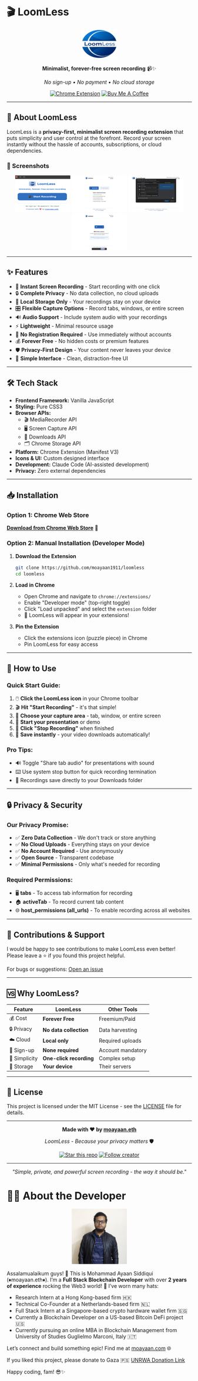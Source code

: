 # 🎬 LoomLess

<div align="center">

<img src="5.png" alt="LoomLess Logo" width="100" height="80">

**Minimalist, forever-free screen recording** 📹✨

_No sign-up • No payment • No cloud storage_

[![Chrome Extension](https://img.shields.io/badge/Chrome-Extension-blue?style=for-the-badge&logo=google-chrome)](https://chromewebstore.google.com/detail/loomless/hpblkhdjmbiokmnemdmccpppjeoddecj)
[![Buy Me A Coffee](https://img.shields.io/badge/Buy%20Me%20A%20Coffee-support%20my%20work-FFDD00?style=for-the-badge&logo=buy-me-a-coffee&logoColor=black)](https://coff.ee/moayaan.eth)

</div>

---

## 🚀 About LoomLess

LoomLess is a **privacy-first, minimalist screen recording extension** that puts simplicity and user control at the forefront. Record your screen instantly without the hassle of accounts, subscriptions, or cloud dependencies.

### 📸 Screenshots

<div align="center">
<img src="1.png" alt="Main Interface" width="150" height="100"> <img src="2.png" alt="Quick Start" width="150" height="100"> <img src="3.png" alt="Screen Selection" width="150" height="100"> <img src="4.png" alt="Recording Active" width="150" height="100">
</div>

---

## ✨ Features

- 🎥 **Instant Screen Recording** - Start recording with one click
- 🔒 **Complete Privacy** - No data collection, no cloud uploads
- 💾 **Local Storage Only** - Your recordings stay on your device
- 🎛️ **Flexible Capture Options** - Record tabs, windows, or entire screen
- 🔊 **Audio Support** - Include system audio with your recordings
- ⚡ **Lightweight** - Minimal resource usage
- 🚫 **No Registration Required** - Use immediately without accounts
- 💰 **Forever Free** - No hidden costs or premium features
- 🛡️ **Privacy-First Design** - Your content never leaves your device
- 📱 **Simple Interface** - Clean, distraction-free UI

---

## 🛠️ Tech Stack

- **Frontend Framework:** Vanilla JavaScript
- **Styling:** Pure CSS3
- **Browser APIs:**
  - 🎬 MediaRecorder API
  - 🖥️ Screen Capture API
  - 💾 Downloads API
  - 🗂️ Chrome Storage API
- **Platform:** Chrome Extension (Manifest V3)
- **Icons & UI:** Custom designed interface
- **Development:** Claude Code (AI-assisted development)
- **Privacy:** Zero external dependencies

---

## 📥 Installation

### Option 1: Chrome Web Store

[**Download from Chrome Web Store**](https://chromewebstore.google.com/detail/loomless/hpblkhdjmbiokmnemdmccpppjeoddecj) 🚀

### Option 2: Manual Installation (Developer Mode)

1. **Download the Extension**

   ```bash
   git clone https://github.com/moayaan1911/loomless
   cd loomless
   ```

2. **Load in Chrome**

   - Open Chrome and navigate to `chrome://extensions/`
   - Enable "Developer mode" (top-right toggle)
   - Click "Load unpacked" and select the `extension` folder
   - 🎉 LoomLess will appear in your extensions!

3. **Pin the Extension**
   - Click the extensions icon (puzzle piece) in Chrome
   - Pin LoomLess for easy access

---

## 🎯 How to Use

### Quick Start Guide:

1. 🖱️ **Click the LoomLess icon** in your Chrome toolbar
2. 🎬 **Hit "Start Recording"** - it's that simple!
3. 🎯 **Choose your capture area** - tab, window, or entire screen
4. 🎥 **Start your presentation** or demo
5. 🛑 **Click "Stop Recording"** when finished
6. 💾 **Save instantly** - your video downloads automatically!

### Pro Tips:

- 🔊 Toggle "Share tab audio" for presentations with sound
- ⌨️ Use system stop button for quick recording termination
- 📁 Recordings save directly to your Downloads folder

---

## 🔒 Privacy & Security

### Our Privacy Promise:

- ✅ **Zero Data Collection** - We don't track or store anything
- ✅ **No Cloud Uploads** - Everything stays on your device
- ✅ **No Account Required** - Use anonymously
- ✅ **Open Source** - Transparent codebase
- ✅ **Minimal Permissions** - Only what's needed for recording

### Required Permissions:

- 🖥️ **tabs** - To access tab information for recording
- 🏠 **activeTab** - To record current tab content
- 🌐 **host_permissions (all_urls)** - To enable recording across all websites

---

## 🤝 Contributions & Support

I would be happy to see contributions to make LoomLess even better! Please leave a ⭐ if you found this project helpful.

For bugs or suggestions: [Open an issue](https://github.com/moayaan1911/loomless/issues)

---

## 🆚 Why LoomLess?

| Feature       | LoomLess                | Other Tools       |
| ------------- | ----------------------- | ----------------- |
| 💰 Cost       | **Forever Free**        | Freemium/Paid     |
| 🔒 Privacy    | **No data collection**  | Data harvesting   |
| ☁️ Cloud      | **Local only**          | Required uploads  |
| 📝 Sign-up    | **None required**       | Account mandatory |
| 🎯 Simplicity | **One-click recording** | Complex setup     |
| 💾 Storage    | **Your device**         | Their servers     |

---

## 📄 License

This project is licensed under the MIT License - see the [LICENSE](LICENSE) file for details.

---

<div align="center">

**Made with ❤️ by [moayaan.eth](https://github.com/moayaan-eth)**

_LoomLess - Because your privacy matters_ 🛡️

[![Star this repo](https://img.shields.io/badge/⭐-Star%20this%20repo-yellow?style=for-the-badge)](https://github.com/moayaan1911/loomless)
[![Follow creator](https://img.shields.io/badge/👤-Follow%20creator-blue?style=for-the-badge)](https://github.com/moayaan1911)

---

_"Simple, private, and powerful screen recording - the way it should be."_

</div>

# 👨‍💻 About the Developer

<p align="center">
  <img src="image.png" alt="Mohammad Ayaan Siddiqui" width="150" height="150" />
</p>

Assalamualaikum guys! 🙌 This is Mohammad Ayaan Siddiqui (♦moayaan.eth♦). I’m a **Full Stack Blockchain Developer** with over **2 years of experience** rocking the Web3 world! 🚀 I’ve worn many hats:

- Research Intern at a Hong Kong-based firm 🇭🇰
- Technical Co-Founder at a Netherlands-based firm 🇳🇱
- Full Stack Intern at a Singapore-based crypto hardware wallet firm 🇸🇬
- Currently a Blockchain Developer on a US-based Bitcoin DeFi project 🇺🇸
- Currently pursuing an online MBA in Blockchain Management from University of Studies Guglielmo Marconi, Italy 🇮🇹

Let’s connect and build something epic! Find me at [moayaan.com](https://moayaan.com) 🌐

If you liked this project, please donate to Gaza 🇵🇸 [UNRWA Donation Link](https://donate.unrwa.org/-landing-page/en_EN)

Happy coding, fam! 😎✨
